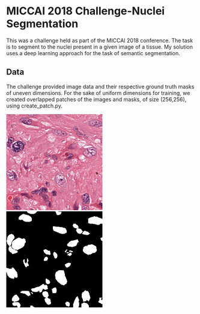 # MICCAI 2018 Challenge-Nuclei Segmentation
This was a challenge held as part of the MICCAI 2018 conference. The task is to segment to the nuclei present in a given image of a tissue.
My solution uses a deep learning approach for the task of semantic segmentation.

## Data
The challenge provided image data and their respective ground truth masks of uneven dimensions. For the sake of uniform dimensions for training, we created overlapped patches of the images and masks, of size (256,256), using create_patch.py.

![Input Image](/images/image.png)                  ![Ground Truth mask](/images/mask.png)
